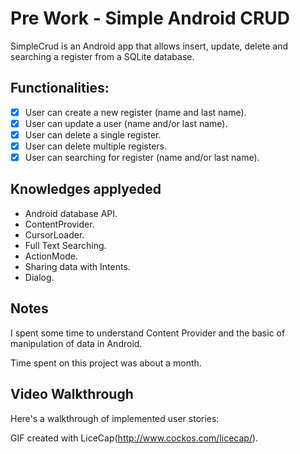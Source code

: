 # Pre Work - Simple Android CRUD

  SimpleCrud is an Android app that allows insert, update, delete and searching a register from a SQLite database.

## Functionalities:

* [x] User can create a new register (name and last name).
* [x] User can update a user (name and/or last name).
* [x] User can delete a single register.
* [x] User can delete multiple registers.
* [x] User can searching for register (name and/or last name).	

## Knowledges applyeded

* Android database API.
* ContentProvider.
* CursorLoader.
* Full Text Searching.
* ActionMode.
* Sharing data with Intents.
* Dialog.

## Notes

 I spent some time to understand Content Provider and the basic of manipulation of data in Android.

 Time spent on this project was about a month.

 ## Video Walkthrough

 Here's a walkthrough of implemented user stories:

 GIF created with LiceCap(http://www.cockos.com/licecap/).